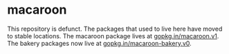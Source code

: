 # macaroon

This repository is defunct. The packages that used to live here
have moved to stable locations. The macaroon package lives at
[gopkg.in/macaroon.v1](http://github.org/go-macaroon/macaroon).
The bakery packages now live at [gopkg.in/macaroon-bakery.v0](http://github.org/go-macaroon-bakery/macaroon-bakery).
